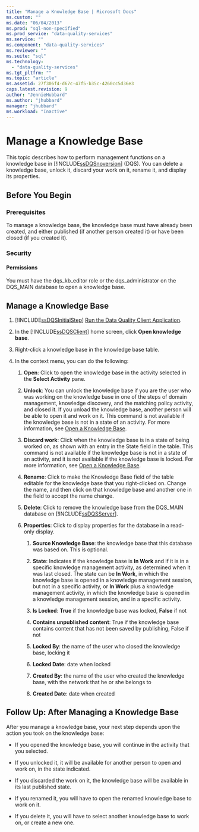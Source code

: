 ```yaml
---
title: "Manage a Knowledge Base | Microsoft Docs"
ms.custom: ""
ms.date: "06/04/2013"
ms.prod: "sql-non-specified"
ms.prod_service: "data-quality-services"
ms.service: ""
ms.component: "data-quality-services"
ms.reviewer: ""
ms.suite: "sql"
ms.technology: 
  - "data-quality-services"
ms.tgt_pltfrm: ""
ms.topic: "article"
ms.assetid: 27f306f4-d67c-47f5-b35c-4260cc5d36e3
caps.latest.revision: 9
author: "JennieHubbard"
ms.author: "jhubbard"
manager: "jhubbard"
ms.workload: "Inactive"
---
```

# Manage a Knowledge Base
  This topic describes how to perform management functions on a knowledge base in [!INCLUDE[ssDQSnoversion](../includes/ssdqsnoversion-md.md)] (DQS). You can delete a knowledge base, unlock it, discard your work on it, rename it, and display its properties.  
  
##  <a name="BeforeYouBegin"></a> Before You Begin  
  
###  <a name="Prerequisites"></a> Prerequisites  
 To manage a knowledge base, the knowledge base must have already been created, and either published (if another person created it) or have been closed (if you created it).  
  
###  <a name="Security"></a> Security  
  
####  <a name="Permissions"></a> Permissions  
 You must have the dqs_kb_editor role or the dqs_administrator on the DQS_MAIN database to open a knowledge base.  
  
##  <a name="Manage"></a> Manage a Knowledge Base  
  
1.  [!INCLUDE[ssDQSInitialStep](../includes/ssdqsinitialstep-md.md)] [Run the Data Quality Client Application](../data-quality-services/run-the-data-quality-client-application.md).  
  
2.  In the [!INCLUDE[ssDQSClient](../includes/ssdqsclient-md.md)] home screen, click **Open knowledge base**.  
  
3.  Right-click a knowledge base in the knowledge base table.  
  
4.  In the context menu, you can do the following:  
  
    1.  **Open**: Click to open the knowledge base in the activity selected in the **Select Activity** pane.  
  
    2.  **Unlock**: You can unlock the knowledge base if you are the user who was working on the knowledge base in one of the steps of domain management, knowledge discovery, and the matching policy activity, and closed it. If you unload the knowledge base, another person will be able to open it and work on it. This command is not available if the knowledge base is not in a state of an activity. For more information, see [Open a Knowledge Base](../data-quality-services/open-a-knowledge-base.md).  
  
    3.  **Discard work**: Click when the knowledge base is in a state of being worked on, as shown with an entry in the State field in the table. This command is not available if the knowledge base is not in a state of an activity, and it is not available if the knowledge base is locked. For more information, see [Open a Knowledge Base](../data-quality-services/open-a-knowledge-base.md).  
  
    4.  **Rename**: Click to make the Knowledge Base field of the table editable for the knowledge base that you right-clicked on. Change the name, and then click on that knowledge base and another one in the field to accept the name change.  
  
    5.  **Delete**: Click to remove the knowledge base from the DQS_MAIN database on [!INCLUDE[ssDQSServer](../includes/ssdqsserver-md.md)].  
  
    6.  **Properties**: Click to display properties for the database in a read-only display.  
  
        1.  **Source Knowledge Base**: the knowledge base that this database was based on. This is optional.  
  
        2.  **State**: Indicates if the knowledge base is **In Work** and if it is in a specific knowledge management activity, as determined when it was last closed. The state can be **In Work**, in which the knowledge base is opened in a knowledge management session, but not in a specific activity, or **In Work** plus a knowledge management activity, in which the knowledge base is opened in a knowledge management session, and in a specific activity.  
  
        3.  **Is Locked**: **True** if the knowledge base was locked, **False** if not  
  
        4.  **Contains unpublished content**: True if the knowledge base contains content that has not been saved by publishing, False if not  
  
        5.  **Locked By**: the name of the user who closed the knowledge base, locking it  
  
        6.  **Locked Date**: date when locked  
  
        7.  **Created By**: the name of the user who created the knowledge base, with the network that he or she belongs to  
  
        8.  **Created Date**: date when created  
  
##  <a name="FollowUp"></a> Follow Up: After Managing a Knowledge Base  
 After you manage a knowledge base, your next step depends upon the action you took on the knowledge base:  
  
-   If you opened the knowledge base, you will continue in the activity that you selected.  
  
-   If you unlocked it, it will be available for another person to open and work on, in the state indicated.  
  
-   If you discarded the work on it, the knowledge base will be available in its last published state.  
  
-   If you renamed it, you will have to open the renamed knowledge base to work on it.  
  
-   If you delete it, you will have to select another knowledge base to work on, or create a new one.  
  
  
